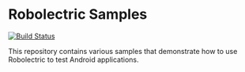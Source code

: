 # Robolectric Samples

[![Build Status](https://secure.travis-ci.org/robolectric/robolectric-samples.png?branch=master)](http://travis-ci.org/robolectric/robolectric-samples)

This repository contains various samples that demonstrate how to use Robolectric to test Android applications.
